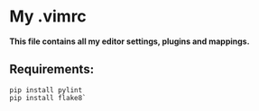 # My .vimrc
__This file contains all my editor settings, plugins and mappings.__

## Requirements:
```
pip install pylint
pip install flake8`
```
